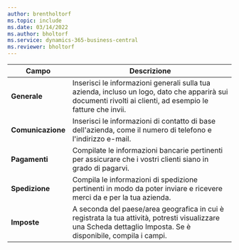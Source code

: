 ```yaml
---
author: brentholtorf
ms.topic: include
ms.date: 03/14/2022
ms.author: bholtorf
ms.service: dynamics-365-business-central
ms.reviewer: bholtorf
---
```

|Campo|Descrizione|  
|-------------|---------------------------------------|  
|**Generale**|Inserisci le informazioni generali sulla tua azienda, incluso un logo, dato che apparirà sui documenti rivolti ai clienti, ad esempio le fatture che invii. |  
|**Comunicazione**|Inserisci le informazioni di contatto di base dell'azienda, come il numero di telefono e l'indirizzo e-mail.|  
|**Pagamenti**| Compilate le informazioni bancarie pertinenti per assicurare che i vostri clienti siano in grado di pagarvi.|  
|**Spedizione**|Compila le informazioni di spedizione pertinenti in modo da poter inviare e ricevere merci da e per la tua azienda.|  
|**Imposte**|A seconda del paese/area geografica in cui è registrata la tua attività, potresti visualizzare una Scheda dettaglio Imposta. Se è disponibile, compila i campi.|  
